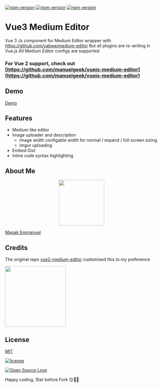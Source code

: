 [![npm version](https://badge.fury.io/js/vuejs-medium-editor.svg)](https://github.com/manuelgeek/vuejs-medium-editor) [![npm version](https://badgen.net/npm/dt/vuejs-medium-editor)](https://github.com/manuelgeek/vuejs-medium-editor) [![npm version](https://badgen.net/npm/license/lodash)](https://github.com/manuelgeek/vuejs-medium-editor)

# Vue3 Medium Editor

Vue 3 Js component for Medium Editor wrapper with https://github.com/yabwe/medium-editor
But all plugins are re-writing in Vue.js
All Medium Editor configs are supported

### For Vue 2 support, check out [https://github.com/manuelgeek/vuejs-medium-editor](https://github.com/manuelgeek/vuejs-medium-editor)

## Demo

[Demo](https://manuelgeek.github.io/vue3-medium-editor/)

## Features

- Medium like editor
- Image uploader and description
  - Image width configable width for normal / expand / full screen sizing
  - Imgur uploading
- Embed Gist
- Inline code syntax highlighting

## About Me

<p align="center"><img src="https://magak.me/assets/images/Geek-logo.png" width="150">

<a target="_blank" href="https://magak.me">Magak Emmanuel</a>

</p>

## Credits

The original repo [vue2-medium-editor](https://github.com/tui2tone/vue2-medium-editor)
customised this to my preference

[<img width=200 src="https://appslab.co.ke/assets/img/logo.png">](https://appslab.co.ke)

## License

[MIT](LICENSE)

[![license](https://img.shields.io/github/license/mashape/apistatus.svg?style=for-the-badge)](#)

[![Open Source Love](https://badges.frapsoft.com/os/v2/open-source-200x33.png?v=103)](#)

Happy coding, Star before Fork 😊💪💯
